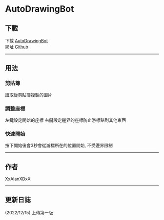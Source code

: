 # AutoDrawingBot

## 下載

下載 [AutoDrawingBot](https://github.com/XxAlanXDxX/AutoDrawingBot/archive/refs/heads/main.zip)  
網址 [Github](https://github.com/XxAlanXDxX/AutoDrawingBot.git)

----

## 用法

### 剪貼簿
讀取從剪貼簿複製的圖片

### 調整座標
左鍵設定開始的座標 右鍵設定邊界的座標防止游標點到其他東西

### 快速開始
按下開始後會3秒會從游標所在的位置開始, 不受邊界限制

----

## 作者

XxAlanXDxX

----

## 更新日誌
(2022/12/15) 上傳第一版